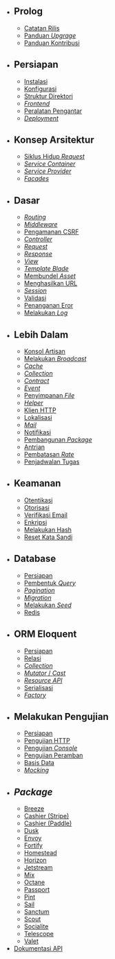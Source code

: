- ## Prolog
    - [Catatan Rilis](/docs/{{version}}/releases)
    - [Panduan _Upgrage_](/docs/{{version}}/upgrade)
    - [Panduan Kontribusi](/docs/{{version}}/contributions)
- ## Persiapan
    - [Instalasi](/docs/{{version}}/installation)
    - [Konfigurasi](/docs/{{version}}/configuration)
    - [Struktur Direktori](/docs/{{version}}/structure)
    - [_Frontend_](/docs/{{version}}/frontend)
    - [Peralatan Pengantar](/docs/{{version}}/starter-kits)
    - [_Deployment_](/docs/{{version}}/deployment)
- ## Konsep Arsitektur
    - [Siklus Hidup _Request_](/docs/{{version}}/lifecycle)
    - [_Service Container_](/docs/{{version}}/container)
    - [_Service Provider_](/docs/{{version}}/providers)
    - [_Facades_](/docs/{{version}}/facades)
- ## Dasar
    - [_Routing_](/docs/{{version}}/routing)
    - [_Middleware_](/docs/{{version}}/middleware)
    - [Pengamanan CSRF](/docs/{{version}}/csrf)
    - [_Controller_](/docs/{{version}}/controllers)
    - [_Request_](/docs/{{version}}/requests)
    - [_Response_](/docs/{{version}}/responses)
    - [_View_](/docs/{{version}}/views)
    - [_Template Blade_](/docs/{{version}}/blade)
    - [Membundel _Asset_](/docs/{{version}}/vite)
    - [Menghasilkan URL](/docs/{{version}}/urls)
    - [_Session_](/docs/{{version}}/session)
    - [Validasi](/docs/{{version}}/validation)
    - [Penanganan Eror](/docs/{{version}}/errors)
    - [Melakukan _Log_](/docs/{{version}}/logging)
- ## Lebih Dalam
    - [Konsol Artisan](/docs/{{version}}/artisan)
    - [Melakukan _Broadcast_](/docs/{{version}}/broadcasting)
    - [_Cache_](/docs/{{version}}/cache)
    - [_Collection_](/docs/{{version}}/collections)
    - [_Contract_](/docs/{{version}}/contracts)
    - [_Event_](/docs/{{version}}/events)
    - [Penyimpanan _File_](/docs/{{version}}/filesystem)
    - [_Helper_](/docs/{{version}}/helpers)
    - [Klien HTTP](/docs/{{version}}/http-client)
    - [Lokalisasi](/docs/{{version}}/localization)
    - [_Mail_](/docs/{{version}}/mail)
    - [Notifikasi](/docs/{{version}}/notifications)
    - [Pembangunan _Package_](/docs/{{version}}/packages)
    - [Antrian](/docs/{{version}}/queues)
    - [Pembatasan _Rate_](/docs/{{version}}/rate-limiting)
    - [Penjadwalan Tugas](/docs/{{version}}/scheduling)
- ## Keamanan
    - [Otentikasi](/docs/{{version}}/authentication)
    - [Otorisasi](/docs/{{version}}/authorization)
    - [Verifikasi Email](/docs/{{version}}/verification)
    - [Enkripsi](/docs/{{version}}/encryption)
    - [Melakukan Hash](/docs/{{version}}/hashing)
    - [Reset Kata Sandi](/docs/{{version}}/passwords)
- ## Database
    - [Persiapan](/docs/{{version}}/database)
    - [Pembentuk _Query_](/docs/{{version}}/queries)
    - [_Pagination_](/docs/{{version}}/pagination)
    - [_Migration_](/docs/{{version}}/migrations)
    - [Melakukan _Seed_](/docs/{{version}}/seeding)
    - [Redis](/docs/{{version}}/redis)
- ## ORM Eloquent
    - [Persiapan](/docs/{{version}}/eloquent)
    - [Relasi](/docs/{{version}}/eloquent-relationships)
    - [_Collection_](/docs/{{version}}/eloquent-collections)
    - [_Mutator_ / _Cast_](/docs/{{version}}/eloquent-mutators)
    - [_Resource API_](/docs/{{version}}/eloquent-resources)
    - [Serialisasi](/docs/{{version}}/eloquent-serialization)
    - [_Factory_](/docs/{{version}}/eloquent-factories)
- ## Melakukan Pengujian
    - [Persiapan](/docs/{{version}}/testing)
    - [Pengujian HTTP](/docs/{{version}}/http-tests)
    - [Pengujian _Console_](/docs/{{version}}/console-tests)
    - [Pengujian Peramban](/docs/{{version}}/dusk)
    - [Basis Data](/docs/{{version}}/database-testing)
    - [_Mocking_](/docs/{{version}}/mocking)
- ## _Package_
    - [Breeze](/docs/{{version}}/starter-kits#laravel-breeze)
    - [Cashier (Stripe)](/docs/{{version}}/billing)
    - [Cashier (Paddle)](/docs/{{version}}/cashier-paddle)
    - [Dusk](/docs/{{version}}/dusk)
    - [Envoy](/docs/{{version}}/envoy)
    - [Fortify](/docs/{{version}}/fortify)
    - [Homestead](/docs/{{version}}/homestead)
    - [Horizon](/docs/{{version}}/horizon)
    - [Jetstream](https://jetstream.laravel.com)
    - [Mix](/docs/{{version}}/mix)
    - [Octane](/docs/{{version}}/octane)
    - [Passport](/docs/{{version}}/passport)
    - [Pint](/docs/{{version}}/pint)
    - [Sail](/docs/{{version}}/sail)
    - [Sanctum](/docs/{{version}}/sanctum)
    - [Scout](/docs/{{version}}/scout)
    - [Socialite](/docs/{{version}}/socialite)
    - [Telescope](/docs/{{version}}/telescope)
    - [Valet](/docs/{{version}}/valet)
- [Dokumentasi API](/api/9.x)
